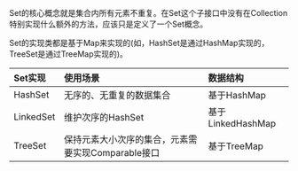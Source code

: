  Set的核心概念就是集合内所有元素不重复。在Set这个子接口中没有在Collection特别实现什么额外的方法，应该只是定义了一个Set概念。

 Set的实现类都是基于Map来实现的\(如，HashSet是通过HashMap实现的，TreeSet是通过TreeMap实现的\)。

 | Set实现 | 使用场景 | 数据结构 |
 | :--- | :--- | :--- |
 | HashSet | 无序的、无重复的数据集合 | 基于HashMap |
 | LinkedSet | 维护次序的HashSet | 基于LinkedHashMap |
 | TreeSet | 保持元素大小次序的集合，元素需要实现Comparable接口 | 基于TreeMap |




